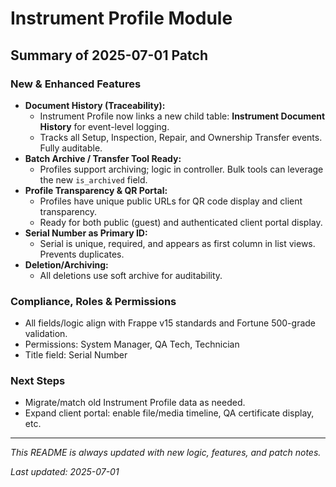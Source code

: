 # Instrument Profile Module

## Summary of 2025-07-01 Patch

### New & Enhanced Features
- **Document History (Traceability):**
  - Instrument Profile now links a new child table: **Instrument Document History** for event-level logging.
  - Tracks all Setup, Inspection, Repair, and Ownership Transfer events. Fully auditable.
- **Batch Archive / Transfer Tool Ready:**
  - Profiles support archiving; logic in controller. Bulk tools can leverage the new `is_archived` field.
- **Profile Transparency & QR Portal:**
  - Profiles have unique public URLs for QR code display and client transparency.
  - Ready for both public (guest) and authenticated client portal display.
- **Serial Number as Primary ID:**
  - Serial is unique, required, and appears as first column in list views. Prevents duplicates.
- **Deletion/Archiving:**
  - All deletions use soft archive for auditability.

### Compliance, Roles & Permissions
- All fields/logic align with Frappe v15 standards and Fortune 500-grade validation.
- Permissions: System Manager, QA Tech, Technician
- Title field: Serial Number

### Next Steps
- Migrate/match old Instrument Profile data as needed.
- Expand client portal: enable file/media timeline, QA certificate display, etc.

---

_This README is always updated with new logic, features, and patch notes._

_Last updated: 2025-07-01_
